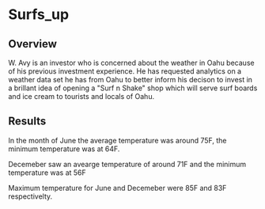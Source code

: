# Surfs_up

## Overview

W. Avy is an investor who is concerned about the weather in Oahu because of his previous investment experience. He has requested analytics on a weather data set he has from Oahu to better inform his decison to invest in a brillant idea of opening a "Surf n Shake" shop which will serve surf boards and ice cream to tourists and locals of Oahu.


## Results

In the month of June the average temperature was around 75F, the minimum temperature was at 64F.

Decemeber saw an avearge temperature of around 71F and the minimum temperature was at 56F

Maximum temperature for June and Decemeber were 85F and 83F respectivelty. 

